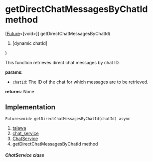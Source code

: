 
<div>

# getDirectChatMessagesByChatId method

</div>


[[Future](https://api.flutter.dev/flutter/dart-core/Future-class.html)\<[void\>]]
getDirectChatMessagesByChatId(

1.  [dynamic
    chatId]

)



This function retrieves direct chat messages by chat ID.

**params**:

-   `chatId`: The ID of the chat for which messages are to be retrieved.

**returns**: None



## Implementation

``` language-dart
Future<void> getDirectChatMessagesByChatId(chatId) async 
```







1.  [talawa](../../index.md)
2.  [chat_service](../../services_chat_service/)
3.  [ChatService](../../services_chat_service/ChatService-class.md)
4.  getDirectChatMessagesByChatId method

##### ChatService class







